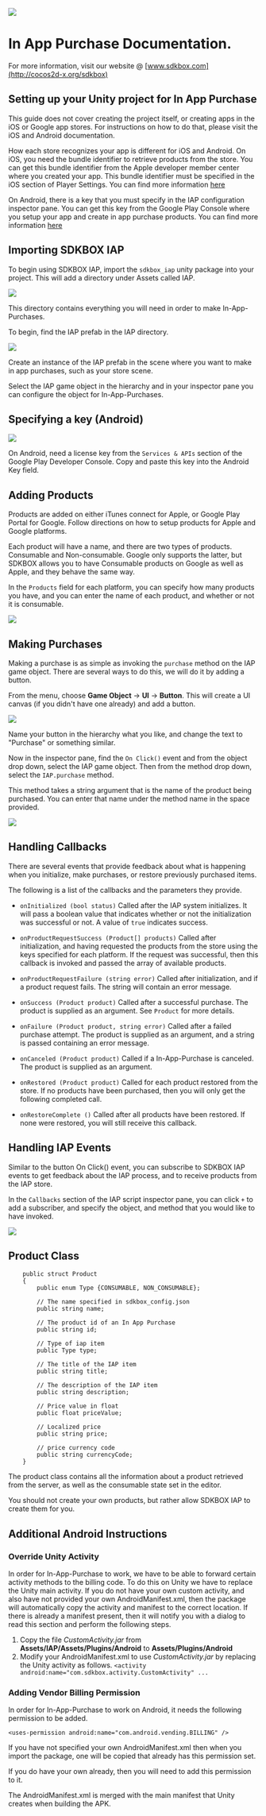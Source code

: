 ![](SDKBOX_logo.png)

<h1>In App Purchase Documentation.</h1>

For more information, visit our website @ [www.sdkbox.com](http://cocos2d-x.org/sdkbox)

<h2>Setting up your Unity project for In App Purchase</h2>

This guide does not cover creating the project itself, or creating apps in the iOS or Google app stores. For instructions on how to do that, please visit the iOS and Android documentation. 

How each store recognizes your app is different for iOS and Android. On iOS, you need the bundle identifier to retrieve products from the store. You can get this bundle identifier from the Apple developer member center where you created your app. This bundle identifier must be specified in the iOS section of Player Settings. You can find more information [here](https://developer.apple.com/library/ios/documentation/LanguagesUtilities/Conceptual/iTunesConnectInAppPurchase_Guide/Chapters/Introduction.html#//apple_ref/doc/uid/TP40013727)

On Android, there is a key that you must specify in the IAP configuration inspector pane. You can get this key from the Google Play Console where you setup your app and create in app purchase products. You can find more information [here](http://developer.android.com/google/play/billing/billing_overview.html)

<h2>Importing SDKBOX IAP</h2>

To begin using SDKBOX IAP, import the ```sdkbox_iap``` unity package into your project. This will add a directory under Assets called IAP. 

![](iap_dox1.jpg)

This directory contains everything you will need in order to make In-App-Purchases.


To begin, find the IAP prefab in the IAP directory. 

![](iap_dox2.jpg)

Create an instance of the IAP prefab in the scene where you want to make in app purchases, such as your store scene.

Select the IAP game object in the hierarchy and in your inspector pane you can configure the object for In-App-Purchases.

<h2>Specifying a key (Android)</h2>

![](iap_dox3.jpg)

On Android, need a license key from the ```Services & APIs``` section of the Google Play Developer Console. Copy and paste this key into the Android Key field.

<h2>Adding Products</h2>

Products are added on either iTunes connect for Apple, or Google Play Portal for Google. Follow directions <insert links> on how to setup products for Apple and Google platforms.

Each product will have a name, and there are two types of products. Consumable and Non-consumable. Google only supports the latter, but SDKBOX allows you to have Consumable products on Google as well as Apple, and they behave the same way.

In the ```Products``` field for each platform, you can specify how many products you have, and you can enter the name of each product, and whether or not it is consumable. 

![](iap_dox4.jpg)

<h2>Making Purchases</h2>

Making a purchase is as simple as invoking the ```purchase``` method on the IAP game object. There are several ways to do this, we will do it by adding a button.

From the menu, choose **Game Object** -> **UI** -> **Button**. This will create a UI canvas (if you didn't have one already) and add a button. 

![](iap_dox5.jpg)

Name your button in the hierarchy what you like, and change the text to "Purchase" or something similar.

Now in the inspector pane, find the ```On Click()``` event and from the object drop down, select the IAP game object. Then from the method drop down, select the ```IAP.purchase``` method.

This method takes a string argument that is the name of the product being purchased. You can enter that name under the method name in the space provided.

![](iap_dox6.jpg)

<h2>Handling Callbacks</h2>

There are several events that provide feedback about what is happening when you initialize, make purchases, or restore previously purchased items.

The following is a list of the callbacks and the parameters they provide.

* ```onInitialized (bool status)``` Called after the IAP system initializes. It will pass a boolean value that indicates whether or not the initialization was successful or not. A value of ```true``` indicates success. 

* ```onProductRequestSuccess (Product[] products)``` Called after initialization, and having requested the products from the store using the keys specified for each platform. If the request was successful, then this callback is invoked and passed the array of available products.

* ```onProductRequestFailure (string error)``` Called after initialization, and if a product request fails. The string will contain an error message.

* ```onSuccess (Product product)``` Called after a successful purchase. The product is supplied as an argument. See ```Product``` for more details.

* ```onFailure (Product product, string error)``` Called after a failed purchase attempt. The product is supplied as an argument, and a string is passed containing an error message.

* ```onCanceled (Product product)``` Called if a In-App-Purchase is canceled. The product is supplied as an argument.

* ```onRestored (Product product)``` Called for each product restored from the store. If no products have been purchased, then you will only get the following completed call.

* ```onRestoreComplete ()``` Called after all products have been restored. If none were restored, you will still receive this callback.

<h2>Handling IAP Events</h2>

Similar to the button On Click() event, you can subscribe to SDKBOX IAP events to get feedback about the IAP process, and to receive products from the IAP store.

In the ```Callbacks``` section of the IAP script inspector pane, you can click ```+``` to add a subscriber, and specify the object, and method that you would like to have invoked.

![](iap_dox7.jpg)

<h2>Product Class</h2>

```
	public struct Product
	{
		public enum Type {CONSUMABLE, NON_CONSUMABLE};

		// The name specified in sdkbox_config.json
		public string name;
		
		// The product id of an In App Purchase
		public string id;
		
		// Type of iap item
		public Type type;
		
		// The title of the IAP item
		public string title;
		
		// The description of the IAP item
		public string description;
		
		// Price value in float
		public float priceValue;
		
		// Localized price
		public string price;
		
		// price currency code
		public string currencyCode;
	}
```

The product class contains all the information about a product retrieved from the server, as well as the consumable state set in the editor.

You should not create your own products, but rather allow SDKBOX IAP to create them for you.


<h2>Additional Android Instructions</h2>

<h3>Override Unity Activity</h3>

In order for In-App-Purchase to work, we have to be able to forward certain activity methods to the billing code. To do this on Unity we have to replace the Unity main activity. If you do not have your own custom activity, and also have not provided your own AndroidManifest.xml, then the package will automatically copy the activity and manifest to the correct location. If there is already a manifest present, then it will notify you with a dialog to read this section and perform the following steps.

1. Copy the file *CustomActivity.jar* from **Assets/IAP/Assets/Plugins/Android** to **Assets/Plugins/Android**
2. Modify your AndroidManifest.xml to use *CustomActivity.jar* by replacing the Unity activity as follows. ```<activity
            android:name="com.sdkbox.activity.CustomActivity" ...```

<h3>Adding Vendor Billing Permission</h3>

In order for In-App-Purchase to work on Android, it needs the following permission to be added.

```
<uses-permission android:name="com.android.vending.BILLING" />
```

If you have not specified your own AndroidManifest.xml then when you import the package, one will be copied that already has this permission set.

If you do have your own already, then you will need to add this permission to it.

The AndroidManifest.xml is merged with the main manifest that Unity creates when building the APK.
